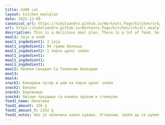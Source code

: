 ```yaml
---
title: 4300 cal
layout: kitchen_mealplan
date: 2022-12-09
canonical_url: https://nikolaandro.github.io/Workouts_Page/kitchen/srb/all_mealplans/4300/
url: https://nikolaandro.github.io/Workouts_Page/kitchen/srb/all_mealplans/4300/
description: This is a delicious meal plan. There is a lot of food. So, make sure you get up on time to start eating.
meal1: Јаја и хлеб
meal1_ingdedient1: 3 jaja
meal1_ingdedient2: 94 грама беланца
meal1_ingdedient2: 1 парче црног хлеба
meal1_ingdedient1:
meal1_ingdedient1:
meal1_ingdedient1:
meal2: Пилећи Сендвич Са Топљеним Авокадом
meal3: 
meal4:
snack1: Кикирики путер и џем на парче црног хлеба
snack2: Банана
snack3: Боровнице
snack4: Овсане пахуљице са ванила прахом и стевијом
food1_name: Пилетина
food1_amount: 336 g
food1_amount_7: 2352 g
food1_notes: Ово је количина након кувања. Углавном, треба да се купип дупло више пилетине и све се то скува. На крају изађе како треба.
---
```

